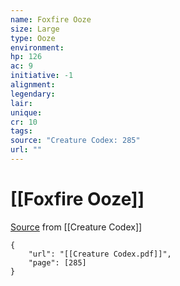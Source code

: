 ```yaml
---
name: Foxfire Ooze
size: Large
type: Ooze
environment: 
hp: 126
ac: 9
initiative: -1
alignment: 
legendary: 
lair: 
unique: 
cr: 10
tags: 
source: "Creature Codex: 285"
url: ""
---
```

# [[Foxfire Ooze]]

[Source](zotero://open-pdf/library/items/NTNKJRHG?page=285) from [[Creature Codex]]

```pdf
{
	"url": "[[Creature Codex.pdf]]",
	"page": [285]
}
```

